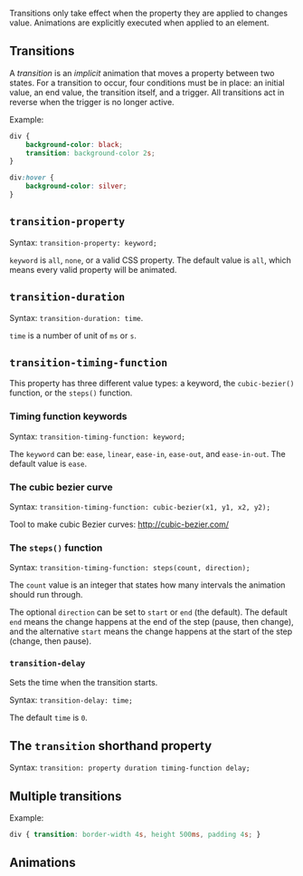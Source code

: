 Transitions only take effect when the property they are applied to changes value. Animations are explicitly executed when applied to an element.

## Transitions

A *transition* is an *implicit* animation that moves a property between two states. For a transition to occur, four conditions must be in place: an initial value, an end value, the transition itself, and a trigger. All transitions act in reverse when the trigger is no longer active.

Example:

```css
div {
    background-color: black;
    transition: background-color 2s;
}

div:hover { 
	background-color: silver; 
}
```

## `transition-property`

Syntax: `transition-property: keyword;`

`keyword` is `all`, `none`, or a valid CSS property. The default value is `all`, which means every valid property will be animated.

## `transition-duration`

Syntax: `transition-duration: time`. 

`time` is a number of unit of `ms` or `s`.

## `transition-timing-function`

This property has three different value types: a keyword, the `cubic-bezier()` function, or the `steps()` function.

### Timing function keywords

Syntax: `transition-timing-function: keyword;`

The `keyword` can be: `ease`, `linear`, `ease-in`, `ease-out`, and `ease-in-out`. The default value is `ease`.

### The cubic bezier curve

Syntax: `transition-timing-function: cubic-bezier(x1, y1, x2, y2);`

Tool to make cubic Bezier curves: http://cubic-bezier.com/

### The `steps()` function

Syntax: `transition-timing-function: steps(count, direction);`

The `count` value is an integer that states how many intervals the animation should run through.

The optional `direction` can be set to `start` or `end` (the default). The default `end` means the change happens at the end of the step (pause, then change), and the alternative `start` means the change happens at the start of the step (change, then pause).

### `transition-delay`

Sets the time when the transition starts. 

Syntax: `transition-delay: time;`

The default `time` is `0`. 

## The `transition` shorthand property

Syntax: `transition: property duration timing-function delay;`

## Multiple transitions

Example:

```css
div { transition: border-width 4s, height 500ms, padding 4s; }
```

## Animations

